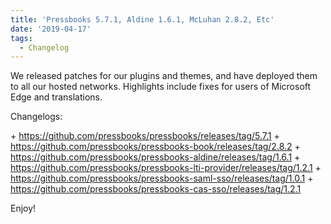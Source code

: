 ```yaml
---
title: 'Pressbooks 5.7.1, Aldine 1.6.1, McLuhan 2.8.2, Etc'
date: '2019-04-17'
tags:
  - Changelog
---
```


We released patches for our plugins and themes, and have deployed them to all our hosted
networks. Highlights include fixes for users of Microsoft Edge and translations.

Changelogs:

\+ https://github.com/pressbooks/pressbooks/releases/tag/5.7.1 +
https://github.com/pressbooks/pressbooks-book/releases/tag/2.8.2 +
https://github.com/pressbooks/pressbooks-aldine/releases/tag/1.6.1 +
https://github.com/pressbooks/pressbooks-lti-provider/releases/tag/1.2.1 +
https://github.com/pressbooks/pressbooks-saml-sso/releases/tag/1.0.1 +
https://github.com/pressbooks/pressbooks-cas-sso/releases/tag/1.2.1

Enjoy!
